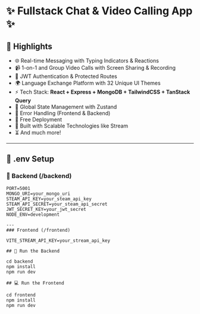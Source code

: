 # ✨ Fullstack Chat & Video Calling App ✨

## 🚀 Highlights

- 🌐 Real-time Messaging with Typing Indicators & Reactions  
- 📹 1-on-1 and Group Video Calls with Screen Sharing & Recording  
- 🔐 JWT Authentication & Protected Routes  
- 🌍 Language Exchange Platform with 32 Unique UI Themes  
- ⚡ Tech Stack: **React + Express + MongoDB + TailwindCSS + TanStack Query**  
- 🧠 Global State Management with Zustand  
- 🚨 Error Handling (Frontend & Backend)  
- 🚀 Free Deployment  
- 🎯 Built with Scalable Technologies like Stream  
- ⏳ And much more!  

---

## 🧪 .env Setup

### 🔹 Backend (/backend)

```env
PORT=5001
MONGO_URI=your_mongo_uri
STEAM_API_KEY=your_steam_api_key
STEAM_API_SECRET=your_steam_api_secret
JWT_SECRET_KEY=your_jwt_secret
NODE_ENV=development

---
### Frontend (/frontend)

VITE_STREAM_API_KEY=your_stream_api_key

## 🔧 Run the Backend

cd backend
npm install
npm run dev

## 💻 Run the Frontend

cd frontend
npm install
npm run dev




